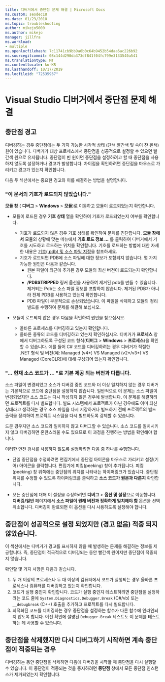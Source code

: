 ```yaml
---
title: 디버거에서 중단점 문제 해결 | Microsoft Docs
ms.custom: seodec18
ms.date: 01/23/2018
ms.topic: troubleshooting
author: mikejo5000
ms.author: mikejo
manager: jillfra
ms.workload:
- multiple
ms.openlocfilehash: 7c11741cb9bb9a0b0c64b9452b54daa6ac226b92
ms.sourcegitcommit: 08c144d290da373df841f04fc799e3133540a541
ms.translationtype: MT
ms.contentlocale: ko-KR
ms.lasthandoff: 10/17/2019
ms.locfileid: "72535937"
---
```

# <a name="troubleshoot-breakpoints-in-the-visual-studio-debugger"></a>Visual Studio 디버거에서 중단점 문제 해결

## <a name="breakpoint-warnings"></a>중단점 경고

디버깅하는 경우 중단점에는 두 가지 가능한 시각적 상태 (단색 빨간색 및 속이 찬 흰색) 원이 있습니다. 디버거가 대상 프로세스에서 중단점을 성공적으로 설정할 수 있으면 빨간색 원으로 유지됩니다. 중단점이 빈 원이면 중단점을 설정하려고 할 때 중단점을 사용하지 않도록 설정하거나 경고가 발생합니다. 차이점을 확인하려면 중단점을 마우스로 가리키고 경고가 있는지 확인합니다.

다음 두 섹션에서는 중요한 경고와 이를 해결하는 방법을 설명합니다.

### <a name="no-symbols-have-been-loaded-for-this-document"></a>"이 문서의 기호가 로드되지 않았습니다."

**모듈 창** ( **디버그** > **Windows** > **모듈**)로 이동하고 모듈이 로드되었는지 확인합니다.
* 모듈이 로드된 경우 **기호 상태** 열을 확인하여 기호가 로드되었는지 여부를 확인합니다.
  * 기호가 로드되지 않은 경우 기호 상태를 확인하여 문제를 진단합니다. **모듈 창에서** 모듈의 상황에 맞는 메뉴에서 **기호 로드 정보 ...** 를 클릭하여 디버거에서 기호를 시도하고 로드하는 위치를 확인합니다. 기호를 로드하는 방법에 대한 자세한 내용은 [기호(.pdb) 및 소스 파일 지정](../debugger/specify-symbol-dot-pdb-and-source-files-in-the-visual-studio-debugger.md)을 참조하세요.
  * 기호가 로드되면 PDB에 소스 파일에 대한 정보가 포함되지 않습니다. 몇 가지 가능한 원인은 다음과 같습니다.
    * 원본 파일이 최근에 추가된 경우 모듈의 최신 버전이 로드되는지 확인합니다.
    * **/PDBSTRIPPED** 링커 옵션을 사용하여 제거된 pdb를 만들 수 있습니다. 제거되는 Pdb는 소스 파일 정보를 포함하지 않습니다. 제거된 PDB가 아니라 전체 PDB를 사용하고 있는지 확인합니다.
    * PDB 파일이 부분적으로 손상되었습니다. 이 파일을 삭제하고 모듈의 정리 빌드를 수행하여 문제를 해결해 보십시오.

* 모듈이 로드되지 않은 경우 다음을 확인하여 원인을 찾으십시오.
  * 올바른 프로세스를 디버깅하고 있는지 확인합니다.
  * 올바른 종류의 코드를 디버깅하고 있는지 확인하십시오. 디버거가 **프로세스** 창에서 디버그하도록 구성된 코드 형식(**디버그** > **Windows** > **프로세스**)을 확인할 수 있습니다. 예를 들어 C# 코드를 디버깅하려는 경우 디버거가 적절한 .NET 형식 및 버전(예: Managed (v4*) VS Managed (v2*/v3*) VS Managed (CoreCLR))에 대해 구성되어 있는지 확인합니다.

### <a name="-the-current-source-code-is-different-from-the-version-built-into"></a>"… 현재 소스 코드가 ... "로 기본 제공 되는 버전과 다릅니다.

소스 파일이 변경되었고 소스가 디버깅 중인 코드와 더 이상 일치하지 않는 경우 디버거는 기본적으로 코드에 중단점을 설정하지 않습니다. 일반적으로 이 문제는 소스 파일이 변경되었지만 소스 코드는 다시 작성되지 않은 경우에 발생합니다. 이 문제를 해결하려면 프로젝트를 다시 빌드합니다. 빌드 시스템에서 프로젝트가 아닌 경우에도 이미 최신 상태라고 생각하는 경우 소스 파일을 다시 저장하거나 빌드하기 전에 프로젝트의 빌드 출력을 정리하여 프로젝트 시스템을 다시 빌드하도록 강제할 수 있습니다.

드문 경우지만 소스 코드와 일치하지 않고 디버그할 수 있습니다. 소스 코드를 일치시키지 않고 디버깅하면 혼란스러울 수도 있으므로 이 과정을 진행하는 방법을 확인해야 합니다.

이러한 안전 검사를 사용하지 않도록 설정하려면 다음 중 하나를 수행합니다.
* 단일 중단점을 수정하려면 편집기에서 중단점 아이콘을 마우스로 가리키고 설정(기어) 아이콘을 클릭합니다. 편집기에 피킹(peeking) 창이 추가됩니다. 피킹(peeking) 창 위쪽에는 중단점의 위치를 나타내는 하이퍼링크가 있습니다. 중단점 위치를 수정할 수 있도록 하이퍼링크를 클릭하고 **소스 코드가 원본과 다른지** 확인합니다.

* 모든 중단점에 대해 이 설정을 수정하려면 **디버그** > **옵션 및 설정**으로 이동합니다. **디버깅/일반** 페이지에서 **소스 파일이 원래 버전과 정확하게 일치해야 함** 옵션을 선택 취소합니다. 디버깅이 완료되면 이 옵션을 다시 사용하도록 설정해야 합니다.


## <a name="the-breakpoint-was-successfully-set-no-warning-but-didnt-hit"></a>중단점이 성공적으로 설정 되었지만 (경고 없음) 적중 되지 않았습니다.

이 섹션에서는 디버거가 경고를 표시하지 않을 때 발생하는 문제를 해결하는 정보를 제공합니다. 즉, 중단점이 적극적으로 디버깅되는 동안 빨간색 원이지만 중단점이 적중되지 않습니다.

확인할 몇 가지 사항은 다음과 같습니다.
1. 두 개 이상의 프로세스나 두 대 이상의 컴퓨터에서 코드가 실행되는 경우 올바른 프로세스나 컴퓨터를 디버깅하고 있는지 확인합니다.
2. 코드가 실행 중인지 확인합니다. 코드가 실행 중인지 테스트하려면 중단점을 설정하려는 코드 줄에 `System.Diagnostics.Debugger.Break` (C#/vb) 또는 `__debugbreak` (C++) 호출을 추가하고 프로젝트를 다시 빌드합니다.
3. 최적화된 코드를 디버깅하는 경우 중단점을 설정하는 함수가 다른 함수에 인라인되지 않도록 합니다. 이전 확인에 설명된 `Debugger.Break` 테스트도 이 문제를 테스트하는 데 사용할 수 있습니다.

## <a name="i-deleted-a-breakpoint-but-i-continue-to-hit-it-when-i-start-debugging-again"></a>중단점을 삭제했지만 다시 디버그하기 시작하면 계속 중단점이 적중되는 경우

디버깅하는 동안 중단점을 삭제하면 다음에 디버깅을 시작할 때 중단점을 다시 실행할 수 있습니다. 이 중단점이 적중되는 것을 중지하려면 **중단점** 창에서 모든 중단점 인스턴스가 제거되었는지 확인합니다.

